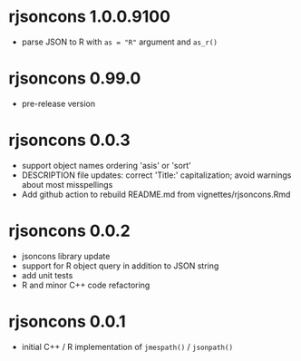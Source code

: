 # rjsoncons 1.0.0.9100

- parse JSON to R with `as = "R"` argument and `as_r()`

# rjsoncons 0.99.0

- pre-release version

# rjsoncons 0.0.3

- support object names ordering 'asis' or 'sort'
- DESCRIPTION file updates: correct 'Title:' capitalization; avoid
  warnings about most misspellings
- Add github action to rebuild README.md from vignettes/rjsoncons.Rmd

# rjsoncons 0.0.2

- jsoncons library update
- support for R object query in addition to JSON string
- add unit tests
- R and minor C++ code refactoring

# rjsoncons 0.0.1

- initial C++ / R implementation of `jmespath()` / `jsonpath()`
